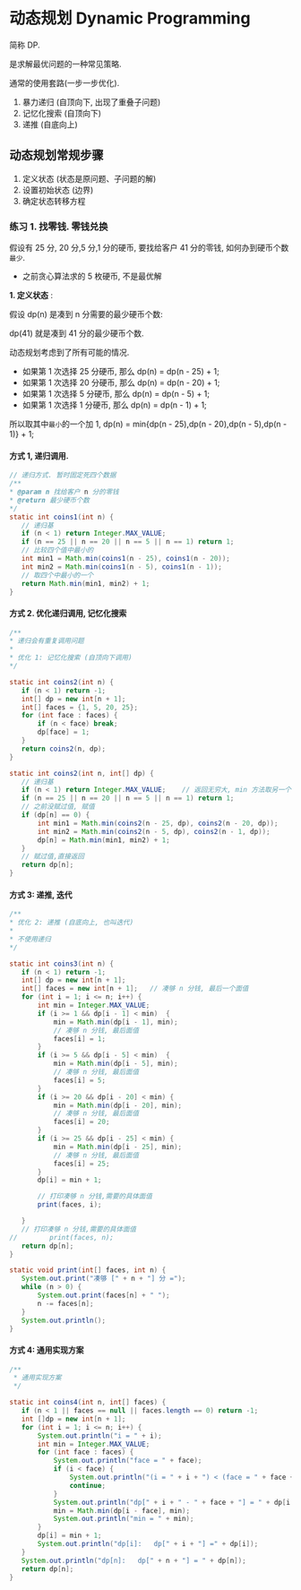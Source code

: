 # 动态规划 Dynamic Programming

简称 DP.

是求解最优问题的一种常见策略.

通常的使用套路(一步一步优化).

1. 暴力递归 (自顶向下, 出现了重叠子问题)
2. 记忆化搜索 (自顶向下)
3. 递推 (自底向上)

## 动态规划常规步骤

1. 定义状态 (状态是原问题、子问题的解)
2. 设置初始状态 (边界)
3. 确定状态转移方程

### 练习 1. 找零钱. 零钱兑换

假设有 25 分, 20 分,5 分,1 分的硬币, 要找给客户 41 分的零钱, 如何办到硬币个数`最少`.

- 之前贪心算法求的 5 枚硬币, 不是最优解

**1. 定义状态** :

假设 dp(n) 是凑到 n 分需要的最少硬币个数:

dp(41) 就是凑到 41 分的最少硬币个数.

动态规划考虑到了所有可能的情况.

- 如果第 1 次选择 25 分硬币, 那么 dp(n) = dp(n - 25) + 1;
- 如果第 1 次选择 20 分硬币, 那么 dp(n) = dp(n - 20) + 1;
- 如果第 1 次选择 5 分硬币, 那么 dp(n) = dp(n - 5) + 1;
- 如果第 1 次选择 1 分硬币, 那么 dp(n) = dp(n - 1) + 1;

所以取其中`最小`的一个加 1, dp(n) = min{dp(n - 25),dp(n - 20),dp(n - 5),dp(n - 1)} + 1;

#### 方式 1, 递归调用.

```java
// 递归方式. 暂时固定死四个数据
/**
* @param n 找给客户 n 分的零钱
* @return 最少硬币个数
*/
static int coins1(int n) {
   // 递归基
   if (n < 1) return Integer.MAX_VALUE;
   if (n == 25 || n == 20 || n == 5 || n == 1) return 1;
   // 比较四个值中最小的
   int min1 = Math.min(coins1(n - 25), coins1(n - 20));
   int min2 = Math.min(coins1(n - 5), coins1(n - 1));
   // 取四个中最小的一个
   return Math.min(min1, min2) + 1;
}
```


#### 方式 2. 优化递归调用, 记忆化搜索

```java
/**
* 递归会有重复调用问题
*
* 优化 1: 记忆化搜索 (自顶向下调用)
*/

static int coins2(int n) {
   if (n < 1) return -1;
   int[] dp = new int[n + 1];
   int[] faces = {1, 5, 20, 25};
   for (int face : faces) {
       if (n < face) break;
       dp[face] = 1;
   }
   return coins2(n, dp);
}

static int coins2(int n, int[] dp) {
   // 递归基
   if (n < 1) return Integer.MAX_VALUE;    // 返回无穷大, min 方法取另一个值
   if (n == 25 || n == 20 || n == 5 || n == 1) return 1;
   // 之前没赋过值, 赋值
   if (dp[n] == 0) {
       int min1 = Math.min(coins2(n - 25, dp), coins2(n - 20, dp));
       int min2 = Math.min(coins2(n - 5, dp), coins2(n - 1, dp));
       dp[n] = Math.min(min1, min2) + 1;
   }
   // 赋过值,直接返回
   return dp[n];
}
```

#### 方式 3: 递推, 迭代

```java
/**
* 优化 2: 递推 (自底向上, 也叫迭代)
*
* 不使用递归
*/

static int coins3(int n) {
   if (n < 1) return -1;
   int[] dp = new int[n + 1];
   int[] faces = new int[n + 1];   // 凑够 n 分钱, 最后一个面值
   for (int i = 1; i <= n; i++) {
       int min = Integer.MAX_VALUE;
       if (i >= 1 && dp[i - 1] < min)  {
           min = Math.min(dp[i - 1], min);
           // 凑够 n 分钱, 最后面值
           faces[i] = 1;
       }
       if (i >= 5 && dp[i - 5] < min)  {
           min = Math.min(dp[i - 5], min);
           // 凑够 n 分钱, 最后面值
           faces[i] = 5;
       }
       if (i >= 20 && dp[i - 20] < min) {
           min = Math.min(dp[i - 20], min);
           // 凑够 n 分钱, 最后面值
           faces[i] = 20;
       }
       if (i >= 25 && dp[i - 25] < min) {
           min = Math.min(dp[i - 25], min);
           // 凑够 n 分钱, 最后面值
           faces[i] = 25;
       }
       dp[i] = min + 1;

       // 打印凑够 n 分钱,需要的具体面值
       print(faces, i);

   }
   // 打印凑够 n 分钱,需要的具体面值
//        print(faces, n);
   return dp[n];
}

static void print(int[] faces, int n) {
   System.out.print("凑够 [" + n + "] 分 =");
   while (n > 0) {
       System.out.print(faces[n] + " ");
       n -= faces[n];
   }
   System.out.println();
}
```

#### 方式 4: 通用实现方案

```java
/**
 * 通用实现方案
 */

static int coins4(int n, int[] faces) {
   if (n < 1 || faces == null || faces.length == 0) return -1;
   int []dp = new int[n + 1];
   for (int i = 1; i <= n; i++) {
       System.out.println("i = " + i);
       int min = Integer.MAX_VALUE;
       for (int face : faces) {
           System.out.println("face = " + face);
           if (i < face) {
               System.out.println("(i = " + i + ") < (face = " + face + ") , continue! 跳出循环");
               continue;
           }
           System.out.println("dp[" + i + " - " + face + "] = " + dp[i - face] + "; min =" + min);
           min = Math.min(dp[i - face], min);
           System.out.println("min = " + min);
       }
       dp[i] = min + 1;
       System.out.println("dp[i]:   dp[" + i + "] =" + dp[i]);
   }
   System.out.println("dp[n]:   dp[" + n + "] = " + dp[n]);
   return dp[n];
}
```






